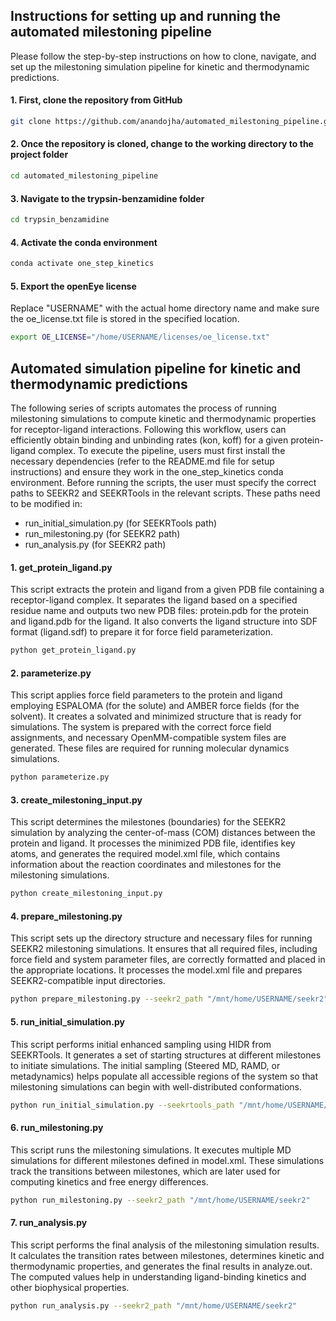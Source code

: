 ## Instructions for setting up and running the automated milestoning pipeline

Please follow the step-by-step instructions on how to clone, navigate, and set up the milestoning simulation pipeline for kinetic and thermodynamic predictions.

#### 1. First, clone the repository from GitHub

```sh
git clone https://github.com/anandojha/automated_milestoning_pipeline.git
```

#### 2. Once the repository is cloned, change to the working directory to the project folder

```sh
cd automated_milestoning_pipeline
```

#### 3. Navigate to the trypsin-benzamidine folder

```sh
cd trypsin_benzamidine
```

#### 4. Activate the conda environment

```sh
conda activate one_step_kinetics
```

#### 5. Export the openEye license

Replace "USERNAME" with the actual home directory name and make sure the oe_license.txt file is stored in the specified location.
```sh
export OE_LICENSE="/home/USERNAME/licenses/oe_license.txt"
```

## Automated simulation pipeline for kinetic and thermodynamic predictions

The following series of scripts automates the process of running milestoning simulations to compute kinetic and thermodynamic properties for receptor-ligand interactions. Following this workflow, users can efficiently obtain binding and unbinding rates (kon, koff) for a given protein-ligand complex. To execute the pipeline, users must first install the necessary dependencies (refer to the README.md file for setup instructions) and ensure they work in the one_step_kinetics conda environment. Before running the scripts, the user must specify the correct paths to SEEKR2 and SEEKRTools in the relevant scripts. These paths need to be modified in:

 - run_initial_simulation.py (for SEEKRTools path)
 - run_milestoning.py (for SEEKR2 path)
 - run_analysis.py (for SEEKR2 path)


#### 1. get_protein_ligand.py
This script extracts the protein and ligand from a given PDB file containing a receptor-ligand complex. It separates the ligand based on a specified residue name and outputs two new PDB files: protein.pdb for the protein and ligand.pdb for the ligand. It also converts the ligand structure into SDF format (ligand.sdf) to prepare it for force field parameterization.

```sh
python get_protein_ligand.py 
```

#### 2. parameterize.py
This script applies force field parameters to the protein and ligand employing ESPALOMA (for the solute) and AMBER force fields (for the solvent). It creates a solvated and minimized structure that is ready for simulations. The system is prepared with the correct force field assignments, and necessary OpenMM-compatible system files are generated. These files are required for running molecular dynamics simulations. 

```sh
python parameterize.py 
```

#### 3. create_milestoning_input.py
This script determines the milestones (boundaries) for the SEEKR2 simulation by analyzing the center-of-mass (COM) distances between the protein and ligand. It processes the minimized PDB file, identifies key atoms, and generates the required model.xml file, which contains information about the reaction coordinates and milestones for the milestoning simulations.

```sh
python create_milestoning_input.py 
```

#### 4. prepare_milestoning.py
This script sets up the directory structure and necessary files for running SEEKR2 milestoning simulations. It ensures that all required files, including force field and system parameter files, are correctly formatted and placed in the appropriate locations. It processes the model.xml file and prepares SEEKR2-compatible input directories.

```sh
python prepare_milestoning.py --seekr2_path "/mnt/home/USERNAME/seekr2"
```

#### 5. run_initial_simulation.py
This script performs initial enhanced sampling using HIDR from SEEKRTools. It generates a set of starting structures at different milestones to initiate simulations. The initial sampling (Steered MD, RAMD, or metadynamics) helps populate all accessible regions of the system so that milestoning simulations can begin with well-distributed conformations.

```sh
python run_initial_simulation.py --seekrtools_path "/mnt/home/USERNAME/seekrtools"
```

#### 6. run_milestoning.py
This script runs the milestoning simulations. It executes multiple MD simulations for different milestones defined in model.xml. These simulations track the transitions between milestones, which are later used for computing kinetics and free energy differences.

```sh
python run_milestoning.py --seekr2_path "/mnt/home/USERNAME/seekr2"
```

#### 7. run_analysis.py
This script performs the final analysis of the milestoning simulation results. It calculates the transition rates between milestones, determines kinetic and thermodynamic properties, and generates the final results in analyze.out. The computed values help in understanding ligand-binding kinetics and other biophysical properties.

```sh
python run_analysis.py --seekr2_path "/mnt/home/USERNAME/seekr2"
```
